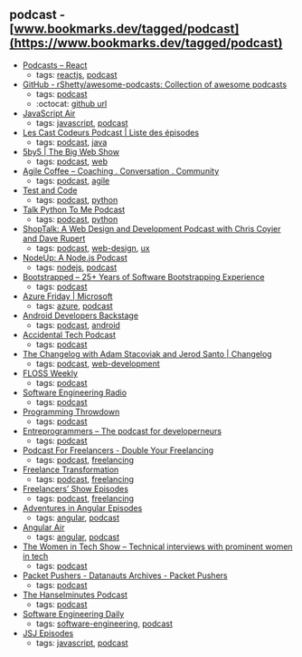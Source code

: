 podcast - [www.bookmarks.dev/tagged/podcast](https://www.bookmarks.dev/tagged/podcast)
---
* [Podcasts – React](https://reactjs.org/community/podcasts.html)
    * tags: [reactjs](../tags/reactjs.md), [podcast](../tags/podcast.md)
* [GitHub - rShetty/awesome-podcasts: Collection of awesome podcasts](https://github.com/rShetty/awesome-podcasts)
    * tags: [podcast](../tags/podcast.md)
    * :octocat: [github url](https://github.com/rShetty/awesome-podcasts)
* [JavaScript Air](https://javascriptair.com/)
    * tags: [javascript](../tags/javascript.md), [podcast](../tags/podcast.md)
* [Les Cast Codeurs Podcast | Liste des épisodes    ](https://lescastcodeurs.com/)
    * tags: [podcast](../tags/podcast.md), [java](../tags/java.md)
* [5by5 | The Big Web Show](http://5by5.tv/bigwebshow)
    * tags: [podcast](../tags/podcast.md), [web](../tags/web.md)
* [Agile Coffee – Coaching . Conversation . Community](http://agilecoffee.com/)
    * tags: [podcast](../tags/podcast.md), [agile](../tags/agile.md)
* [Test and Code](http://testandcode.com/)
    * tags: [podcast](../tags/podcast.md), [python](../tags/python.md)
* [Talk Python To Me Podcast](https://talkpython.fm/)
    * tags: [podcast](../tags/podcast.md), [python](../tags/python.md)
* [ShopTalk: A Web Design and Development Podcast with Chris Coyier and Dave Rupert](http://shoptalkshow.com/)
    * tags: [podcast](../tags/podcast.md), [web-design](../tags/web-design.md), [ux](../tags/ux.md)
* [NodeUp: A Node.js Podcast](http://nodeup.com/)
    * tags: [nodejs](../tags/nodejs.md), [podcast](../tags/podcast.md)
* [Bootstrapped – 25+ Years of Software Bootstrapping Experience](http://bootstrapped.fm/)
    * tags: [podcast](../tags/podcast.md)
* [Azure Friday | Microsoft](http://friday.azure.com/)
    * tags: [azure](../tags/azure.md), [podcast](../tags/podcast.md)
* [Android Developers Backstage](http://androidbackstage.blogspot.ch/)
    * tags: [podcast](../tags/podcast.md), [android](../tags/android.md)
* [Accidental Tech Podcast](http://atp.fm/)
    * tags: [podcast](../tags/podcast.md)
* [The Changelog with Adam Stacoviak and Jerod Santo | Changelog](https://changelog.com/podcast)
    * tags: [podcast](../tags/podcast.md), [web-development](../tags/web-development.md)
* [FLOSS Weekly](https://twit.tv/shows/floss-weekly)
    * tags: [podcast](../tags/podcast.md)
* [ Software Engineering Radio](http://www.se-radio.net/)
    * tags: [podcast](../tags/podcast.md)
* [Programming Throwdown](http://www.programmingthrowdown.com/)
    * tags: [podcast](../tags/podcast.md)
* [Entreprogrammers – The podcast for developerneurs](http://entreprogrammers.com/)
    * tags: [podcast](../tags/podcast.md)
* [Podcast For Freelancers - Double Your Freelancing](https://doubleyourfreelancing.com/podcast/)
    * tags: [podcast](../tags/podcast.md), [freelancing](../tags/freelancing.md)
* [Freelance Transformation](https://freelancetransformation.com/blog/podcast)
    * tags: [podcast](../tags/podcast.md), [freelancing](../tags/freelancing.md)
* [Freelancers’ Show Episodes](https://devchat.tv/freelancers)
    * tags: [podcast](../tags/podcast.md), [freelancing](../tags/freelancing.md)
* [Adventures in Angular Episodes](https://devchat.tv/adv-in-angular)
    * tags: [angular](../tags/angular.md), [podcast](../tags/podcast.md)
* [Angular Air](https://angularair.com/)
    * tags: [angular](../tags/angular.md), [podcast](../tags/podcast.md)
* [The Women in Tech Show – Technical interviews with prominent women in tech](https://thewomenintechshow.com/)
    * tags: [podcast](../tags/podcast.md)
* [Packet Pushers - Datanauts Archives - Packet Pushers](http://packetpushers.net/series/datanauts-podcast/)
    * tags: [podcast](../tags/podcast.md)
* [The Hanselminutes Podcast](http://hanselminutes.com/)
    * tags: [podcast](../tags/podcast.md)
* [Software Engineering Daily](https://softwareengineeringdaily.com/)
    * tags: [software-engineering](../tags/software-engineering.md), [podcast](../tags/podcast.md)
* [JSJ Episodes](https://devchat.tv/js-jabber)
    * tags: [javascript](../tags/javascript.md), [podcast](../tags/podcast.md)

